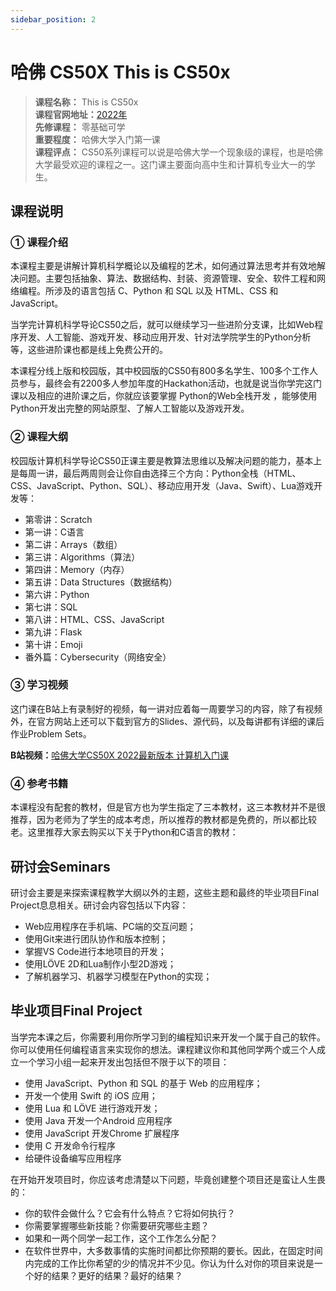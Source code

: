 ```yaml
---
sidebar_position: 2
---
```


# 哈佛 CS50X This is CS50x  

>**课程名称：** This is CS50x  
**课程官网地址：**[2022年](https://cs50.harvard.edu/x/2022/)  
**先修课程：** 零基础可学  
**重要程度：** 哈佛大学入门第一课     
**课程评点：** CS50系列课程可以说是哈佛大学一个现象级的课程，也是哈佛大学最受欢迎的课程之一。这门课主要面向高中生和计算机专业大一的学生。    

## 课程说明
### ① 课程介绍
本课程主要是讲解计算机科学概论以及编程的艺术，如何通过算法思考并有效地解决问题。主要包括抽象、算法、数据结构、封装、资源管理、安全、软件工程和网络编程。所涉及的语言包括 C、Python 和 SQL 以及 HTML、CSS 和 JavaScript。

当学完计算机科学导论CS50之后，就可以继续学习一些进阶分支课，比如Web程序开发、人工智能、游戏开发、移动应用开发、针对法学院学生的Python分析等，这些进阶课也都是线上免费公开的。  

本课程分线上版和校园版，其中校园版的CS50有800多名学生、100多个工作人员参与，最终会有2200多人参加年度的Hackathon活动，也就是说当你学完这门课以及相应的进阶课之后，你就应该要掌握 <H color="#25c2a0">Python的Web全栈开发</H> ，能够使用Python开发出完整的网站原型、了解人工智能以及游戏开发。

### ② 课程大纲
校园版计算机科学导论CS50正课主要是教算法思维以及解决问题的能力，基本上是每周一讲，最后两周则会让你自由选择三个方向：Python全栈（HTML、CSS、JavaScript、Python、SQL）、移动应用开发（Java、Swift）、Lua游戏开发等：

- 第零讲：Scratch
- 第一讲：C语言
- 第二讲：Arrays（数组）
- 第三讲：Algorithms（算法）
- 第四讲：Memory（内存）
- 第五讲：Data Structures（数据结构）
- 第六讲：Python
- 第七讲：SQL
- 第八讲：HTML、CSS、JavaScript
- 第九讲：Flask
- 第十讲：Emoji
- 番外篇：Cybersecurity（网络安全）

### ③ 学习视频
这门课在B站上有录制好的视频，每一讲对应着每一周要学习的内容，除了有视频外，在官方网站上还可以下载到官方的Slides、源代码，以及每讲都有详细的课后作业Problem Sets。

**B站视频：**[哈佛大学CS50X 2022最新版本 计算机入门课](https://www.bilibili.com/video/BV1ER4y157uA)


### ④ 参考书籍
本课程没有配套的教材，但是官方也为学生指定了三本教材，这三本教材并不是很推荐，因为老师为了学生的成本考虑，所以推荐的教材都是免费的，所以都比较老。这里推荐大家去购买以下关于Python和C语言的教材：

<Book img="https://hackweek-1251009918.cos.ap-shanghai.myqcloud.com/hackway/cs/s29735150.jpeg" url="https://item.jd.com/12323267.html" title="Python编程导论 第2版(图灵出品)"></Book>

## 研讨会Seminars
研讨会主要是来探索课程教学大纲以外的主题，这些主题和最终的毕业项目Final Project息息相关。研讨会内容包括以下内容：
- Web应用程序在手机端、PC端的交互问题；
- 使用Git来进行团队协作和版本控制；
- 掌握VS Code进行本地项目的开发；
- 使用LÖVE 2D和Lua制作小型2D游戏；
- 了解机器学习、机器学习模型在Python的实现；



## 毕业项目Final Project
当学完本课之后，你需要利用你所学习到的编程知识来开发一个属于自己的软件。你可以使用任何编程语言来实现你的想法。课程建议你和其他同学两个或三个人成立一个学习小组一起来开发出包括但不限于以下的项目：

- 使用 JavaScript、Python 和 SQL 的基于 Web 的应用程序；
- 开发一个使用 Swift 的 iOS 应用；
- 使用 Lua 和 LÖVE 进行游戏开发；
- 使用 Java 开发一个Android 应用程序
- 使用 JavaScript 开发Chrome 扩展程序
- 使用 C 开发命令行程序
- 给硬件设备编写应用程序

在开始开发项目时，你应该考虑清楚以下问题，毕竟创建整个项目还是蛮让人生畏的：
- 你的软件会做什么？它会有什么特点？它将如何执行？
- 你需要掌握哪些新技能？你需要研究哪些主题？
- 如果和一两个同学一起工作，这个工作怎么分配？
- 在软件世界中，大多数事情的实施时间都比你预期的要长。因此，在固定时间内完成的工作比你希望的少的情况并不少见。你认为什么对你的项目来说是一个好的结果？更好的结果？最好的结果？












